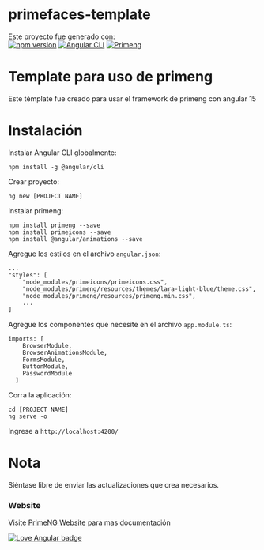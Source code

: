 # primefaces-template
Este proyecto fue generado con:
<br>
[![npm version](https://badge.fury.io/js/primeng.svg)](https://badge.fury.io/js/primeng)
[![Angular CLI](https://badgen.net/badge/angular/15.1.2/red)](https://badge.fury.io/js/primeng)
[![Primeng](https://badgen.net/badge/primeng/15.2.0/red)](https://badge.fury.io/js/primeng)

# Template para uso de primeng
Este témplate fue creado para usar el framework de primeng con angular 15

# Instalación

Instalar Angular CLI globalmente:

```
npm install -g @angular/cli
```

Crear proyecto:

```
ng new [PROJECT NAME]
```

Instalar primeng:

```
npm install primeng --save
npm install primeicons --save
npm install @angular/animations --save
```

Agregue los estilos en el archivo `angular.json`:

```
...
"styles": [
    "node_modules/primeicons/primeicons.css",
    "node_modules/primeng/resources/themes/lara-light-blue/theme.css",
    "node_modules/primeng/resources/primeng.min.css",
    ...
]
```

Agregue los componentes que necesite en el archivo `app.module.ts`:

```
imports: [
    BrowserModule,
    BrowserAnimationsModule,
    FormsModule,
    ButtonModule,
    PasswordModule
  ]
```

Corra la aplicación:

```
cd [PROJECT NAME]
ng serve -o
```

Ingrese a `http://localhost:4200/`

# Nota
Siéntase libre de enviar las actualizaciones que crea necesarios.

### Website

Visite [PrimeNG Website](https://www.primefaces.org/primeng/) para mas documentación

[![Love Angular badge](https://img.shields.io/badge/angular-love-blue?logo=angular&angular=love)](https://www.github.com/angular/angular)

